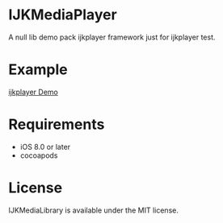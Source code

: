 # IJKMediaPlayer
A null lib demo pack ijkplayer framework just for ijkplayer test.

# Example
 [ijkplayer Demo](https://github.com/Bilibili/ijkplayer/blob/master/ios/IJKMediaDemo/IJKMediaDemo/IJKMoviePlayerViewController.m)

# Requirements

* iOS 8.0 or later
* cocoapods

# License
IJKMediaLibrary is available under the MIT license.
